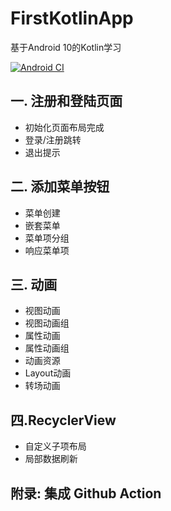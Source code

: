# FirstKotlinApp
基于Android 10的Kotlin学习

[![Android CI](https://github.com/ZeroDevi1/FirstKotlinApp/actions/workflows/package.yml/badge.svg)](https://github.com/ZeroDevi1/FirstKotlinApp/actions/workflows/package.yml)

## 一. 注册和登陆页面
- 初始化页面布局完成
- 登录/注册跳转
- 退出提示

## 二. 添加菜单按钮
- 菜单创建
- 嵌套菜单
- 菜单项分组
- 响应菜单项

## 三. 动画
- 视图动画
- 视图动画组
- 属性动画
- 属性动画组
- 动画资源
- Layout动画
- 转场动画

## 四.RecyclerView
- 自定义子项布局
- 局部数据刷新
## 附录: 集成 Github Action